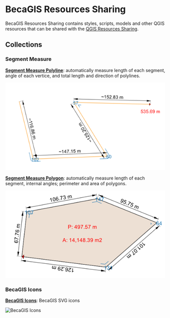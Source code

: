 # BecaGIS Resources Sharing

BecaGIS Resources Sharing contains styles, scripts, models and other QGIS 
resources that can be shared with the [QGIS Resources Sharing](https://qgis-contribution.github.io/QGIS-ResourceSharing/).

## Collections


### Segment Measure

[**Segment Measure Polyline**](https://github.com/thangqd/BecaGIS-Resources/blob/main/collections/segment_measure/style/segment_measure_polyline.qml): automatically measure length of each segment, angle of each vertice, and total length and direction of polylines.

![Segment Measure Polyline](collections/segment_measure/preview/segment_measure_polyline.png)


[**Segment Measure Polygon**](https://github.com/thangqd/BecaGIS-Resources/blob/main/collections/segment_measure/style/segment_measure_polygon.qml): automatically measure length of each segment, internal angles; perimeter and area of polygons.

![Segment Measure Polygon](collections/segment_measure/preview/segment_measure_polygon.png)

### BecaGIS Icons

[**BecaGIS Icons**](https://github.com/thangqd/BecaGIS-Resources/tree/main/collections/becagis_icon/svg): BecaGIS SVG icons

![BecaGIS Icons](collections/becagis_icon/preview/becagis_icon.png)